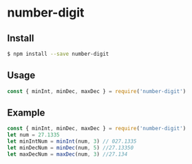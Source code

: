 # number-digit

## Install

```sh
$ npm install --save number-digit
```

## Usage

```js
const { minInt, minDec, maxDec } = require('number-digit')
```

## Example

```js
const { minInt, minDec, maxDec } = require('number-digit')
let num = 27.1335
let minIntNum = minInt(num, 3) // 027.1335
let minDecNum = minDec(num, 5) //27.13350
let maxDecNum = maxDec(num, 3) //27.134
```
